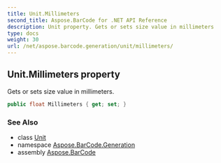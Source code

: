 ```yaml
---
title: Unit.Millimeters
second_title: Aspose.BarCode for .NET API Reference
description: Unit property. Gets or sets size value in millimeters
type: docs
weight: 30
url: /net/aspose.barcode.generation/unit/millimeters/
---
```

## Unit.Millimeters property

Gets or sets size value in millimeters.

```csharp
public float Millimeters { get; set; }
```

### See Also

* class [Unit](../)
* namespace [Aspose.BarCode.Generation](../../../aspose.barcode.generation/)
* assembly [Aspose.BarCode](../../../)



